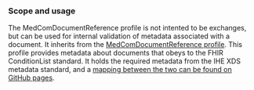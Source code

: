 ### Scope and usage 

The MedComDocumentReference profile is not intented to be exchanges, but can be used for internal validation of metadata associated with a document. It inherits from the [MedComDocumentReference profile](https://build.fhir.org/ig/medcomdk/dk-medcom-document/StructureDefinition-medcom-documentreference.html). This profile provides metadata about documents that obeys to the FHIR ConditionList standard. It holds the required metadata from the IHE XDS metadata standard, and a [mapping between the two can be found on GitHub pages](https://medcomdk.github.io/dk-medcom-document/assets/documents/Mapping_from_IHE-XDS_metadata_to_FHIR.html).